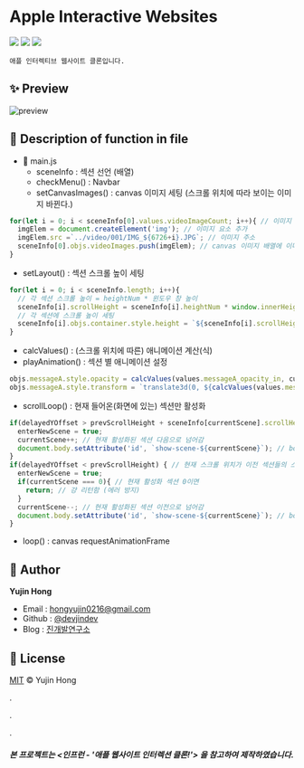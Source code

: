 # Apple Interactive Websites
![](https://img.shields.io/badge/-HTML5-F1662B)
![](https://img.shields.io/badge/-CSS3-2FA9DC)
![](https://img.shields.io/badge/-JavaScript-E3A127)  

`애플 인터렉티브 웹사이트 클론입니다.`  

## ✨ Preview
![preview](https://user-images.githubusercontent.com/74370531/109702308-65bcf700-7bd7-11eb-812b-bdd949b3e52f.gif)  

## 🔎 Description of function in file
* 📄 main.js
  * sceneInfo : 섹션 선언 (배열)
  * checkMenu() : Navbar
  * setCanvasImages() : canvas 이미지 세팅 (스크롤 위치에 따라 보이는 이미지 바뀐다.)
```js
for(let i = 0; i < sceneInfo[0].values.videoImageCount; i++){ // 이미지 갯수만큼 반복
  imgElem = document.createElement('img'); // 이미지 요소 추가
  imgElem.src =`../video/001/IMG_${6726+i}.JPG`; // 이미지 주소
  sceneInfo[0].objs.videoImages.push(imgElem); // canvas 이미지 배열에 이미지 push
}
```
  * setLayout() : 섹션 스크롤 높이 세팅
```js
for(let i = 0; i < sceneInfo.length; i++){
  // 각 섹션 스크롤 높이 = heightNum * 윈도우 창 높이
  sceneInfo[i].scrollHeight = sceneInfo[i].heightNum * window.innerHeight;
  // 각 섹션에 스크롤 높이 세팅
  sceneInfo[i].objs.container.style.height = `${sceneInfo[i].scrollHeight}px`;
}
```
  * calcValues() : (스크롤 위치에 따른) 애니메이션 계산(식)
  * playAnimation() : 섹션 별 애니메이션 설정
```js
objs.messageA.style.opacity = calcValues(values.messageA_opacity_in, currentYOffset); // A 컨텐츠에 opacity in css 애니메이션 계산-적용 ↔ 현재 섹션 내 스크롤 높이
objs.messageA.style.transform = `translate3d(0, ${calcValues(values.messageA_translateY_in, currentYOffset)}%, 0)`; // A 컨텐츠에 translateY in css 애니메이션 계산-적용 ↔ 현재 섹션 내 스크롤 높이
```
  * scrollLoop() : 현재 들어온(화면에 있는) 섹션만 활성화
```js
if(delayedYOffset > prevScrollHeight + sceneInfo[currentScene].scrollHeight){ // 현재 스크롤 위치가 (이전 섹션들의 스크롤 높이 합 + 현재 섹션 스크롤 높이)보다 크면
  enterNewScene = true;
  currentScene++; // 현재 활성화된 섹션 다음으로 넘어감
  document.body.setAttribute('id', `show-scene-${currentScene}`); // body에 id(현재 활성화된 씬 연결) 추가
}
if(delayedYOffset < prevScrollHeight) { // 현재 스크롤 위치가 이전 섹션들의 스크롤 높이 합보다 작으면
  enterNewScene = true;
  if(currentScene === 0){ // 현재 활성화 섹션 0이면
    return; // 걍 리턴함 (에러 방지)
  }
  currentScene--; // 현재 활성화된 섹션 이전으로 넘어감
  document.body.setAttribute('id', `show-scene-${currentScene}`); // body에 id(현재 활성화된 씬 연결) 추가
}
```
  * loop() : canvas requestAnimationFrame

## 👤 Author
**Yujin Hong**
* Email : hongyujin0216@gmail.com
* Github : [@devjindev](https://github.com/devjindev)
* Blog : [진개발연구소](https://devjindev.tistory.com/)  

## 📝 License
[MIT](https://github.com/devjindev/apple-interactive-site/blob/master/License) © Yujin Hong  

.  

.  

.  

##### 본 프로젝트는 <인프런 - '애플 웹사이트 인터렉션 클론!'> 을 참고하여 제작하였습니다.
